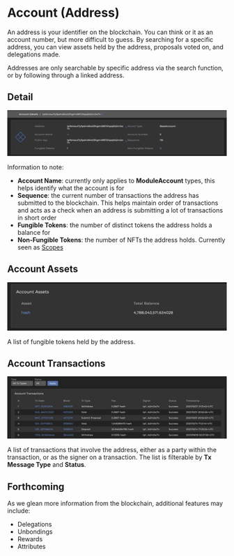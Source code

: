# Account (Address)

An address is your identifier on the blockchain. You can think or it as an account number, but more difficult to guess. By searching for a specific address, you can view assets held by the address, proposals voted on, and delegations made.

Addresses are only searchable by specific address via the search function, or by following through a linked address.

## Detail

![](/img/explorer/account-detail.png)

Information to note:

- **Account Name**: currently only applies to **ModuleAccount** types, this helps identify what the account is for
- **Sequence**: the current number of transactions the address has submitted to the blockchain. This helps maintain order of transactions and acts as a check when an address is submitting a lot of transactions in short order
- **Fungible Tokens**: the number of distinct tokens the address holds a balance for
- **Non-Fungible Tokens**: the number of NFTs the address holds. Currently seen as [Scopes](../../../modules/metadata-module.md)

## Account Assets

![](/img/explorer/account-assets.png)

A list of fungible tokens held by the address.&#x20;

## Account Transactions

![](/img/explorer/account-tx.png)

A list of transactions that involve the address, either as a party within the transaction, or as the signer on a transaction. The list is filterable by **Tx Message Type** and **Status**.&#x20;

## Forthcoming

As we glean more information from the blockchain, additional features may include:

- Delegations
- Unbondings
- Rewards
- Attributes
